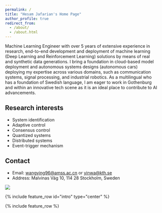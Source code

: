 ```yaml
---
permalink: /
title: "Hesam Jafarian's Home Page"
author_profile: true
redirect_from: 
  - /about/
  - /about.html
---
```


Machine Learning Engineer with over 5 years of extensive experience in research, end-to-end development and deployment of machine learning (Deep Learning and Reinforcement Learning) solutions by means of real and synthetic data generations. I bring a  foundation in cloud-based model deployment and autonomous systems designs (autonomous cars) deploying my expertise across various domains, such as communication systems, signal processing, and industrial robotics. As a multilingual who has a foundation of Swedish language, I am eager to work in Gothenburg and within an innovative tech scene as it is an ideal place to contribute to AI advancements.  

## Research interests
* System identification
* Adaptive control
* Consensus control
* Quantized systems
* Distributed systems
* Event-trigger mechanism


## Contact
* Email: wangying96@amss.ac.cn  or  yinwa@kth.se
* Address: Malvinas Väg 10, 114 28 Stockholm, Sweden

<a href="https://clustrmaps.com/site/1c23n"  title="Visit tracker"><img src="//www.clustrmaps.com/map_v2.png?d=kCmh38oCjEhDlhfTENopYvuYyGl8-Ubmj25c5TG9DP8&cl=ffffff" /></a>

{% include feature_row id="intro" type="center" %}

{% include feature_row %}
